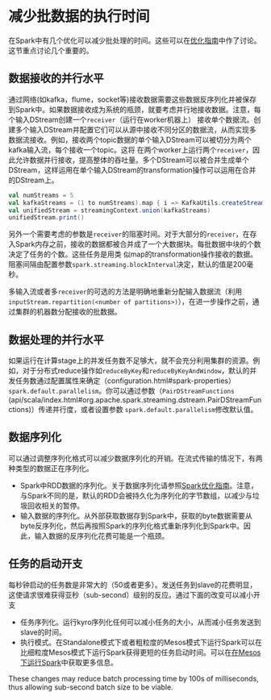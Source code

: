 # 减少批数据的执行时间

在Spark中有几个优化可以减少批处理的时间。这些可以在[优化指南](../../other/tuning-spark.md)中作了讨论。这节重点讨论几个重要的。

## 数据接收的并行水平

通过网络(如kafka，flume，socket等)接收数据需要这些数据反序列化并被保存到Spark中。如果数据接收成为系统的瓶颈，就要考虑并行地接收数据。注意，每个输入DStream创建一个`receiver`（运行在worker机器上）
接收单个数据流。创建多个输入DStream并配置它们可以从源中接收不同分区的数据流，从而实现多数据流接收。例如，接收两个topic数据的单个输入DStream可以被切分为两个kafka输入流，每个接收一个topic。这将
在两个worker上运行两个`receiver`，因此允许数据并行接收，提高整体的吞吐量。多个DStream可以被合并生成单个DStream，这样运用在单个输入DStream的transformation操作可以运用在合并的DStream上。

```scala
val numStreams = 5
val kafkaStreams = (1 to numStreams).map { i => KafkaUtils.createStream(...) }
val unifiedStream = streamingContext.union(kafkaStreams)
unifiedStream.print()
```

另外一个需要考虑的参数是`receiver`的阻塞时间。对于大部分的`receiver`，在存入Spark内存之前，接收的数据都被合并成了一个大数据块。每批数据中块的个数决定了任务的个数。这些任务是用类
似map的transformation操作接收的数据。阻塞间隔由配置参数`spark.streaming.blockInterval`决定，默认的值是200毫秒。

多输入流或者多`receiver`的可选的方法是明确地重新分配输入数据流（利用`inputStream.repartition(<number of partitions>)`），在进一步操作之前，通过集群的机器数分配接收的批数据。

## 数据处理的并行水平

如果运行在计算stage上的并发任务数不足够大，就不会充分利用集群的资源。例如，对于分布式reduce操作如`reduceByKey`和`reduceByKeyAndWindow`，默认的并发任务数通过配置属性来确定（configuration.html#spark-properties）
`spark.default.parallelism`。你可以通过参数（`PairDStreamFunctions` (api/scala/index.html#org.apache.spark.streaming.dstream.PairDStreamFunctions)）传递并行度，或者设置参数
`spark.default.parallelism`修改默认值。

## 数据序列化

可以通过调整序列化格式可以减少数据序列化的开销。在流式传输的情况下，有两种类型的数据正在序列化。

- Spark中RDD数据的序列化。关于数据序列化请参照[Spark优化指南](../../other/tuning-spark.md)。注意，与Spark不同的是，默认的RDD会被持久化为序列化的字节数组，以减少与垃圾回收相关的暂停。
- 输入数据的序列化。从外部获取数据存到Spark中，获取的byte数据需要从byte反序列化，然后再按照Spark的序列化格式重新序列化到Spark中。因此，输入数据的反序列化花费可能是一个瓶颈。

## 任务的启动开支

每秒钟启动的任务数是非常大的（50或者更多）。发送任务到slave的花费明显，这使请求很难获得亚秒（sub-second）级别的反应。通过下面的改变可以减小开支

- 任务序列化。运行kyro序列化任何可以减小任务的大小，从而减小任务发送到slave的时间。
- 执行模式。在Standalone模式下或者粗粒度的Mesos模式下运行Spark可以在比细粒度Mesos模式下运行Spark获得更短的任务启动时间。可以在[在Mesos下运行Spark](../../deploying/running-spark-on-mesos.md)中获取更多信息。

These changes may reduce batch processing time by 100s of milliseconds, thus allowing sub-second batch size to be viable.

